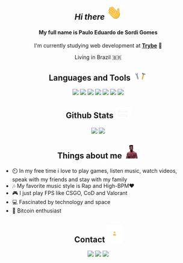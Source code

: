 <div align="center">

  ##  *Hi there* <img src="./images/hello.gif" width="40">

  <h4> My full name is Paulo Eduardo de Sordi Gomes </h4>

  I'm currently studying web development at [**Trybe**](https://www.betrybe.com/) 🚀️
  <p>Living in Brazil 🇧🇷️</p>

  ## **Languages and Tools** <img src="./images/tools.gif" width="40">
  
  <img src="https://img.shields.io/badge/HTML5-E34F26?style=for-the-badge&logo=html5&logoColor=white"> <img src="https://img.shields.io/badge/CSS3-1572B6?style=for-the-badge&logo=css3&logoColor=white"> <img src="https://img.shields.io/badge/JavaScript-F7DF1E?style=for-the-badge&logo=javascript&logoColor=black"> <img src="https://img.shields.io/badge/Node.js-43853D?style=for-the-badge&logo=node-dot-js&logoColor=white"> <img src="https://img.shields.io/badge/MySQL-00000F?style=for-the-badge&logo=mysql&logoColor=white"> <img src="https://img.shields.io/badge/Git-F05032?style=for-the-badge&logo=git&logoColor=white"> <img src="https://img.shields.io/badge/Linux-FCC624?style=for-the-badge&logo=linux&logoColor=black"> 


  ## **Github Stats** <img src="./images/stats.gif" width="40"> 

  <a href="https://github.com/pauloeduardods?tab=repositories"><img src="https://github-readme-stats.vercel.app/api?username=pauloeduardods&theme=synthwave&layout=compact" width="420" align="center"></a>
  <a href="https://github.com/pauloeduardods?tab=repositories"><img src="https://github-readme-stats.vercel.app/api/top-langs/?username=pauloeduardods&theme=synthwave&layout=compact" align="center"></a>

  ## **Things about me** <img src="./images/me.gif" width="40">

</div>

* ⏲️ In my free time i love to play games, listen music, watch videos, speak with my friends and stay with my family
* 🎶️ My favorite music style is Rap and High-BPM❤️
* 🎮️ I just play FPS like CSGO, CoD and Valorant
* 💻️ Fascinated by technology and space 
* 🚀️ ₿itcoin enthusiast

<div align="center">

  ## **Contact** <img src="./images/contact.gif" width="40">

  <a href="https://www.linkedin.com/in/pauloeduardods/"><img src="https://img.shields.io/badge/LinkedIn-0077B5?style=for-the-badge&logo=linkedin&logoColor=white"></a> <a href="mailto:pauloeduardodesordigomes@gmail.com"><img src="https://img.shields.io/badge/Gmail-D14836?style=for-the-badge&logo=gmail&logoColor=white"></a> <a href="https://www.instagram.com/pauloeduardods/"><img src="https://img.shields.io/badge/Instagram-E4405F?style=for-the-badge&logo=instagram&logoColor=white"></a>

</div>




